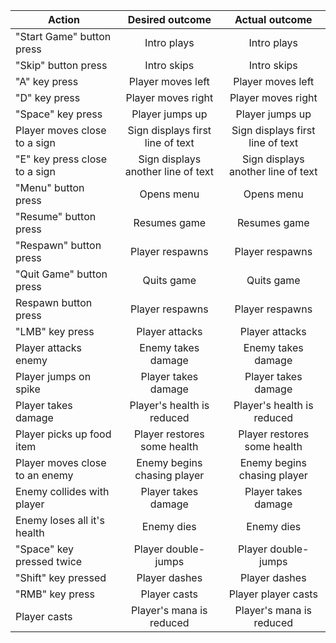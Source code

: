 


| Action        | Desired outcome    | Actual outcome     |
| ------------- |:------------------:|:------------------:|
| "Start Game" button press | Intro plays | Intro plays |
| "Skip" button press | Intro skips | Intro skips |
| "A" key press | Player moves left | Player moves left |
| "D" key press | Player moves right | Player moves right |
| "Space" key press | Player jumps up | Player jumps up |
| Player moves close to a sign | Sign displays first line of text | Sign displays first line of text |
| "E" key press close to a sign | Sign displays another line of text | Sign displays another line of text |
| "Menu" button press | Opens menu | Opens menu |
| "Resume" button press | Resumes game | Resumes game |
| "Respawn" button press | Player respawns | Player respawns |
| "Quit Game" button press | Quits game | Quits game |
| Respawn button press | Player respawns | Player respawns |
| "LMB" key press | Player attacks | Player attacks |
| Player attacks enemy | Enemy takes damage | Enemy takes damage |
| Player jumps on spike | Player takes damage | Player takes damage |
| Player takes damage | Player's health is reduced | Player's health is reduced |
| Player picks up food item | Player restores some health | Player restores some health |
| Player moves close to an enemy | Enemy begins chasing player | Enemy begins chasing player |
| Enemy collides with player | Player takes damage | Player takes damage |
| Enemy loses all it's health | Enemy dies | Enemy dies |
| "Space" key pressed twice | Player double-jumps | Player double-jumps |
| "Shift" key pressed | Player dashes | Player dashes |
| "RMB" key press | Player casts | Player player casts |
| Player casts | Player's mana is reduced | Player's mana is reduced |
